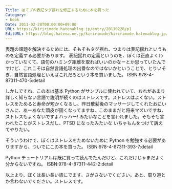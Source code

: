 ```yaml
---
Title: はてブの表記タグ揺れを修正するために本を買った
Category:
- book
Date: 2011-02-28T00:00:00+09:00
URL: https://kiririmode.hatenablog.jp/entry/20110228/p1
EditURL: https://blog.hatena.ne.jp/kiririmode/kiririmode.hatenablog.jp/atom/entry/8454420450078211172
---
```



表題の課題を解決するためには、そもそもタグ揺れ、つまりは表記揺れというものを定義する必要があります。
表記揺れの定義というのを、ぼくは正直よくわかっていなくて、語句のハミング距離を取ればいいのかなーとか思っていたんですけど、これこそは自然言語処理の出番なのではないかということで、とりいそぎ、自然言語処理といえばこれだろという本を買いました。
ISBN:978-4-87311-470-5:detail

しかしですね、この本は基本 Python がサンプルに使われていて、おれがあまり詳しく知らない言語で説明が続くのはストレスです。ストレスはよくない。ストレスをためると寿命が短かくなるし、昨日散髪後のマッサージしてくれたおにいさんに、あーあなた頭皮が固くなってますね、このままだと将来マズいですね、ストレスもよくないですよハッハー! みたいなことを言われました。そもそも言われたことがストレスだし、PTSD になったみたいな いちゃもんをつけて訴えてやりたい。

そういうわけで、ぼくはストレスをためないために Python を勉強する必要がありますから、ついでにこの本を買った。
ISBN:978-4-87311-393-7:detail

Python チュートリアルは既に買って読んでたんだけど、これだけじゃまだよく分からないですね。
ISBN:978-4-87311-442-2:detail

以上より、ぼくは長い長い旅にでます。さがさないでください。あと、周り道とか言わないでください。ストレスです。

